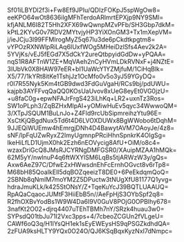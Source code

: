 Sf01iLBYDl2f3i+Fw8Ef9JPIu/QDIzFOKpJ5spWgOw8=
eeKPO64wOt8636ilgMFhTerdoARlmrtEPXjp9NY9SMI=
kfjANLM6I82T5Hh2XFX69wQwnpMZvPFb/SH3Gbp7dkM=
kPtL2KYvG0v7RDV2MYtvjyHP3YiXOnGM3+Tx1mXepVM=
j/ieJCju3l99FFMIrogMyZ5q67lu3de6pCkdtkpgtm8=
vYPOzRXNWlpRiLAq6IUxfWOg5MHeiDzlSfs4Aev2k2A=
5YVjKs/vEJ5fEGd7X5dCkY2ureQtbpyidGdDw+yPQAA=
nqS1R8AFTnW1ZE+MqVAeh2nCyHVmLDkRVNxF+j4NZtE=
3IUbVk0X8HAW97eER+bI1UaWcY1YZMjfuM/1CiHqBlk=
X5/77/1kYRt8itKe1TshjJz1OcMfo0v5o3yJ59YGyDQ=
r0I7R55Nyk5Km4tGB9dwd3FdGuVgaH/RCs9bj/pdUWU=
kajpb3AYFFvqQaQQ0KOsUaUvov8xUeG8eyEt0VG0jzU=
+u8faC0g+epwNFAJrFrgS423iLhKq+LR2+uxnTz3Ros=
SW1oPLph3/ZqBZHxMIpAI+yOMiwHuEv5qyc34WwwoQM=
3/XTpJSQUM1BuLnJo+Z4Fld9rcUbSipmreihzYtu96E=
XsCtKjQBgdNux5Td6t4D6LVOXDUWx8BgWWobo6tDqhM=
9JJEQiWUEmw4hEmrgjDNh4D4BawytAVM7OAoyJe/4z8=
sNF/lpFqUZwRyxZ2lmyUgmnpPRciHhnSpnkrK4OIgSg=
lkeHiLfLD1UjmX0hk2Ezh6nEOVycig8AfU+OiM/o8c4=
wzaxDriGcQ8JMsRJCYRNgDMFGSR0/XAuipMZAA1hMQk=
62M5yY/nwlnuP4q6ftWXYlSM6LqBs5tjARWzW3y/gQs=
Axw6AeZ97C/DfwE2xHWwsdnEhFcErnhOGvct8v6rTp8=
M68bH85QoaIkElI5dqBOZqeeizT8DE0+6PeEkdqmQoQ=
2SBNb8qNmlM7moYM2Z5DPuctw3tNUgXfU81177Q1yvg=
hdraJmuKLk/k425StONsY/Z+TqeKuYcJ39BQTLUAAUQ=
RpAQaCqaocJUMtF3HiiEbB5n//AeFpHjS3OYbSpf2q8=
R2fhOXBvYodBs1W9W4Da6I9V0GuV8POjG0OPBIhy678=
3nafKt2O02+djrq4407uTEhTBMh7nY/SRzk4huau3w0=
SYPsdQ01tbJu71I2Vxc3pps+4/7cbeoZCGUn2fVLgeU=
CAWf6oQ3q/H1IYsQH1ek1sEyEWEysHS9qPSGZkdhdQA=
2zFUA9ksHLTY9YQx0O24O/QJ6KSqBqxKyzNxI7dNmpc=
